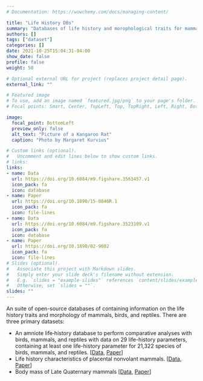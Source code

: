 ```yaml
---
# Documentation: https://wowchemy.com/docs/managing-content/

title: "Life History DBs"
summary: "Databases of life history and morophological traits for mammals, birds, and reptiles"
authors: []
tags: ["dataset"]
categories: []
date: 2021-10-25T15:04:31-04:00
show_date: false
profile: false
weight: 50

# Optional external URL for project (replaces project detail page).
external_link: ""

# Featured image
# To use, add an image named `featured.jpg/png` to your page's folder.
# Focal points: Smart, Center, TopLeft, Top, TopRight, Left, Right, BottomLeft, Bottom, BottomRight.

image:
  focal_point: BottomLeft
  preview_only: false
  alt_text: "Picture of a Kangaroo Rat"
  caption: "Photo by Margaret Kurvius"

# Custom links (optional).
#   Uncomment and edit lines below to show custom links.
# links:
links:
- name: Data
  url: https://doi.org/10.6084/m9.figshare.3563457.v1
  icon_pack: fa
  icon: database
- name: Paper
  url: https://doi.org/10.1890/15-0846R.1
  icon_pack: fa
  icon: file-lines
- name: Data
  url: https://doi.org/10.6084/m9.figshare.3523109.v1
  icon_pack: fa
  icon: database
- name: Paper
  url: https://doi.org/10.1890/02-9002
  icon_pack: fa
  icon: file-lines
# Slides (optional).
#   Associate this project with Markdown slides.
#   Simply enter your slide deck's filename without extension.
#   E.g. `slides = "example-slides"` references `content/slides/example-slides.md`.
#   Otherwise, set `slides = ""`.
slides: ""
---
```


An suite of open-source databases of containing information on the life history traits and morphology of mammals, birds, and reptiles. There are three primary datasets:

* An amniote life‐history database to perform comparative analyses with birds, mammals, and reptiles with data on 29 life-history parameters, containing at least one life-history parameter for 21,322 species of birds, mammals, and reptiles. [[Data](https://doi.org/10.6084/m9.figshare.3563457.v1), [Paper](https://doi.org/10.1890/15-0846R.1)]
* Life history characteristics of placental nonvolant mammals. [[Data](https://doi.org/10.6084/m9.figshare.3523109.v1), [Paper](https://doi.org/10.1890/02-9002)]
* Body mass of Late Quaternary mammals [[Data](https://doi.org/10.6084/m9.figshare.3523112.v1), [Paper](https://doi.org/10.1890/02-9003)]